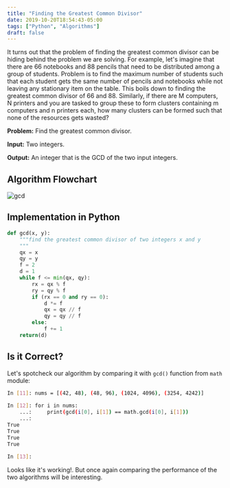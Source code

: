 ```yaml
---
title: "Finding the Greatest Common Divisor"
date: 2019-10-20T18:54:43-05:00
tags: ["Python", "Algorithms"]
draft: false
---
```

It turns out that the problem of finding the greatest common divisor can be
hiding behind the problem we are solving. For example, let's imagine that there are 66 notebooks
and 88 pencils that need to be distributed among a group of students. Problem is
to find the maximum number of students such that each student gets the same
number of pencils and notebooks while not leaving any stationary item on the
table. This boils down to finding the greatest common divisor of 66 and 88.
Similarly, if there are M computers, N printers and you are tasked to group
these to form clusters containing m computers and n printers each, how many
clusters can be formed such that none of the resources gets wasted?

**Problem:** Find the greatest common divisor.

**Input:** Two integers.

**Output:** An integer that is the GCD of the two input integers.

## Algorithm Flowchart
![gcd](/blog/img/gcd15.jpg)

## Implementation in Python
```python
def gcd(x, y):
    """find the greatest common divisor of two integers x and y
    """
    qx = x
    qy = y
    f = 2
    d = 1
    while f <= min(qx, qy):
        rx = qx % f
        ry = qy % f
        if (rx == 0 and ry == 0):
            d *= f
            qx = qx // f
            qy = qy // f
        else:
            f += 1
    return(d)

```

## Is it Correct?
Let's spotcheck our algorithm by comparing it with `gcd()` function from `math`
module:
```bash
In [11]: nums = [(42, 48), (48, 96), (1024, 4096), (3254, 4242)]                         
                                                                                         
In [12]: for i in nums:                                                                  
    ...:     print(gcd(i[0], i[1]) == math.gcd(i[0], i[1]))                              
    ...:                                                                                 
True                                                                                     
True                                                                                     
True                                                                                     
True                                                                                     
                                                                                         
In [13]: 
```

Looks like it's working!. But once again comparing the performance of the two
algorithms will be interesting.
